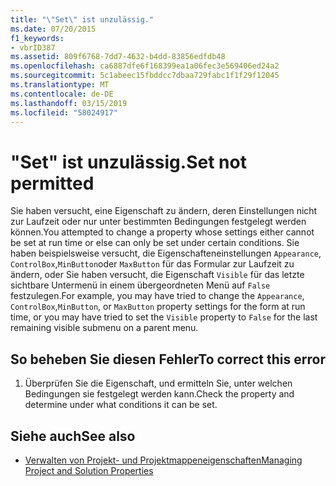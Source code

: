 ```yaml
---
title: "\"Set\" ist unzulässig."
ms.date: 07/20/2015
f1_keywords:
- vbrID387
ms.assetid: 809f6768-7dd7-4632-b4dd-83856edfdb48
ms.openlocfilehash: ca6887dfe6f168399ea1a06fec3e569406ed24a2
ms.sourcegitcommit: 5c1abeec15fbddcc7dbaa729fabc1f1f29f12045
ms.translationtype: MT
ms.contentlocale: de-DE
ms.lasthandoff: 03/15/2019
ms.locfileid: "58024917"
---
```

# <a name="set-not-permitted"></a><span data-ttu-id="b78a6-102">"Set" ist unzulässig.</span><span class="sxs-lookup"><span data-stu-id="b78a6-102">Set not permitted</span></span>
<span data-ttu-id="b78a6-103">Sie haben versucht, eine Eigenschaft zu ändern, deren Einstellungen nicht zur Laufzeit oder nur unter bestimmten Bedingungen festgelegt werden können.</span><span class="sxs-lookup"><span data-stu-id="b78a6-103">You attempted to change a property whose settings either cannot be set at run time or else can only be set under certain conditions.</span></span> <span data-ttu-id="b78a6-104">Sie haben beispielsweise versucht, die Eigenschafteneinstellungen `Appearance`, `ControlBox`,`MinButton`oder `MaxButton` für das Formular zur Laufzeit zu ändern, oder Sie haben versucht, die Eigenschaft `Visible` für das letzte sichtbare Untermenü in einem übergeordneten Menü auf `False` festzulegen.</span><span class="sxs-lookup"><span data-stu-id="b78a6-104">For example, you may have tried to change the `Appearance`, `ControlBox`,`MinButton`, or `MaxButton` property settings for the form at run time, or you may have tried to set the `Visible` property to `False` for the last remaining visible submenu on a parent menu.</span></span>  
  
## <a name="to-correct-this-error"></a><span data-ttu-id="b78a6-105">So beheben Sie diesen Fehler</span><span class="sxs-lookup"><span data-stu-id="b78a6-105">To correct this error</span></span>  
  
1.  <span data-ttu-id="b78a6-106">Überprüfen Sie die Eigenschaft, und ermitteln Sie, unter welchen Bedingungen sie festgelegt werden kann.</span><span class="sxs-lookup"><span data-stu-id="b78a6-106">Check the property and determine under what conditions it can be set.</span></span>  
  
## <a name="see-also"></a><span data-ttu-id="b78a6-107">Siehe auch</span><span class="sxs-lookup"><span data-stu-id="b78a6-107">See also</span></span>

- [<span data-ttu-id="b78a6-108">Verwalten von Projekt- und Projektmappeneigenschaften</span><span class="sxs-lookup"><span data-stu-id="b78a6-108">Managing Project and Solution Properties</span></span>](/visualstudio/ide/managing-project-and-solution-properties)
